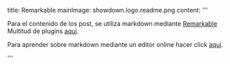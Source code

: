 title: Remarkable
mainImage: showdown.logo.readme.png
content: 
 '''



Para el contenido de los post, se utiliza markdown mediante [Remarkable][remarkable]
Multitud de plugins [aquí][remarkable_plugins].

Para aprender sobre markdown mediante un editor online hacer click [aquí][remarkable_demo].

[remarkable]: https://github.com/jonschlinkert/remarkable
[remarkable_demo]: https://jonschlinkert.github.io/remarkable/demo/

[remarkable_plugins]: https://www.npmjs.com/browse/keyword/remarkable

 '''
